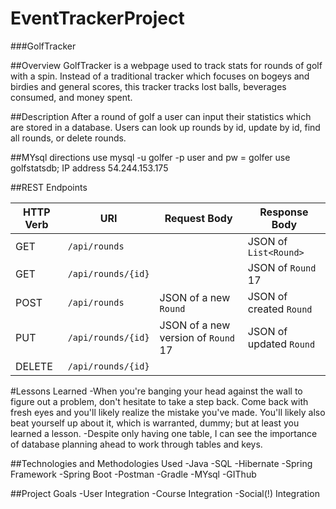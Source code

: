 # EventTrackerProject
###GolfTracker

##Overview
GolfTracker is a webpage used to track stats for rounds of golf with a spin. Instead of a traditional tracker which focuses on bogeys and birdies and general scores, this tracker tracks lost balls, beverages consumed, and money spent.

##Description
After a round of golf a user can input their statistics which are stored in a database.
Users can look up rounds by id, update by id, find all rounds, or delete rounds.

##MYsql directions
use mysql -u golfer -p
user and pw = golfer
use golfstatsdb;
IP address 54.244.153.175

##REST Endpoints

| HTTP Verb | URI                  | Request Body | Response Body |
|-----------|----------------------|--------------|---------------|
| GET       | `/api/rounds`    |              | JSON of `List<Round>` |
| GET       | `/api/rounds/{id}` |              | JSON of `Round` 17 |
| POST      | `/api/rounds`    | JSON of a new `Round` | JSON of created `Round` |
| PUT       | `/api/rounds/{id}` | JSON of a new version of `Round` 17 | JSON of updated `Round` |
| DELETE    | `/api/rounds/{id}` |              | |

#Lessons Learned
-When you're banging your head against the wall to figure out a problem, don't hesitate to take a step back. Come back with fresh eyes and you'll likely realize the mistake you've made. You'll likely also beat yourself up about it, which is warranted, dummy; but at least you learned a lesson.
-Despite only having one table, I can see the importance of database planning ahead to work through tables and keys.

##Technologies and Methodologies Used
-Java
-SQL
-Hibernate
-Spring Framework
-Spring Boot
-Postman
-Gradle
-MYsql
-GIThub

##Project Goals
-User Integration
-Course Integration
-Social(!) Integration
